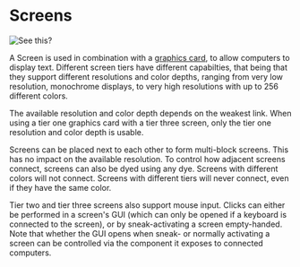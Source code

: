 # Screens

![See this?](oredict:oc:screen1)

A Screen is used in combination with a [graphics card](../item/graphicsCard1.md), to allow computers to display text. Different screen tiers have different capabilties, that being that they support different resolutions and color depths, ranging from very low resolution, monochrome displays, to very high resolutions with up to 256 different colors.

The available resolution and color depth depends on the weakest link. When using a tier one graphics card with a tier three screen, only the tier one resolution and color depth is usable.

Screens can be placed next to each other to form multi-block screens. This has no impact on the available resolution. To control how adjacent screens connect, screens can also be dyed using any dye. Screens with different colors will not connect. Screens with different tiers will never connect, even if they have the same color.

Tier two and tier three screens also support mouse input. Clicks can either be performed in a screen's GUI (which can only be opened if a keyboard is connected to the screen), or by sneak-activating a screen empty-handed. Note that whether the GUI opens when sneak- or normally activating a screen can be controlled via the component it exposes to connected computers.
